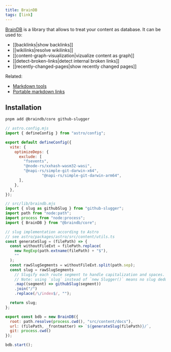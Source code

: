 ```yaml
---
title: BrainDB
tags: [link]
---
```


[BrainDB](https://github.com/stereobooster/braindb) is a library that allows to treat your content as database. It can be used to:

- [[backlinks|show backlinks]]
- [[wikilinks|resolve wikilinks]]
- [[content-graph-visualization|vizualize content as graph]]
- [[detect-broken-links|detect internal broken links]]
- [[recently-changed-pages|show recently changed pages]]

Related:

- [Markdown tools](https://stereobooster.com/posts/markdown-tools/)
- [Portable markdown links](https://stereobooster.com/posts/portable-markdown-links/)

## Installation

```bash title="Instal dependencies…"
pnpm add @braindb/core github-slugger
```

```js
// astro.config.mjs
import { defineConfig } from "astro/config";

export default defineConfig({
  vite: {
    optimizeDeps: {
      exclude: [
        "fsevents",
        "@node-rs/xxhash-wasm32-wasi",
        "@napi-rs/simple-git-darwin-x64",
				"@napi-rs/simple-git-darwin-arm64",
      ],
    },
  },
});
```

```js
// src/lib/braindb.mjs
import { slug as githubSlug } from "github-slugger";
import path from "node:path";
import process from "node:process";
import { BrainDB } from "@braindb/core";

// slug implementation according to Astro
// see astro/packages/astro/src/content/utils.ts
const generateSlug = (filePath) => {
  const withoutFileExt = filePath.replace(
    new RegExp(path.extname(filePath) + "$"),
    ""
  );
  const rawSlugSegments = withoutFileExt.split(path.sep);
  const slug = rawSlugSegments
    // Slugify each route segment to handle capitalization and spaces.
    // Note: using `slug` instead of `new Slugger()` means no slug deduping.
    .map((segment) => githubSlug(segment))
    .join("/")
    .replace(/\/index$/, "");

  return slug;
};

export const bdb = new BrainDB({
  root: path.resolve(process.cwd(), "src/content/docs"),
  url: (filePath, _frontmatter) => `${generateSlug(filePath)}/`,
  git: process.cwd()
});

bdb.start();
```
